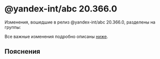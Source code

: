 # @yandex-int/abc 20.366.0

<!-- ЧЕЛОВЕЧЕСКОЕ ВСТУПЛЕНИЕ -->

Изменения, вошедшие в релиз @yandex-int/abc 20.366.0, разделены на группы:

Все важные изменения подробно описаны [ниже](#Пояснения).

## Пояснения

